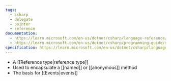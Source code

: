 ```yaml
---
tags:
  - csharp
  - delegate
  - pointer
  - reference
documentation:
  - https://learn.microsoft.com/en-us/dotnet/csharp/language-reference/builtin-types/reference-types#the-delegate-type
  - https://learn.microsoft.com/en-us/dotnet/csharp/programming-guide/delegates/
specification: https://learn.microsoft.com/en-us/dotnet/csharp/language-reference/language-specification/delegates
---
```

- A [[Reference type|reference type]]
- Used to encapsulate a [[named]] or [[anonymous]] method
- The basis for [[Events|events]]